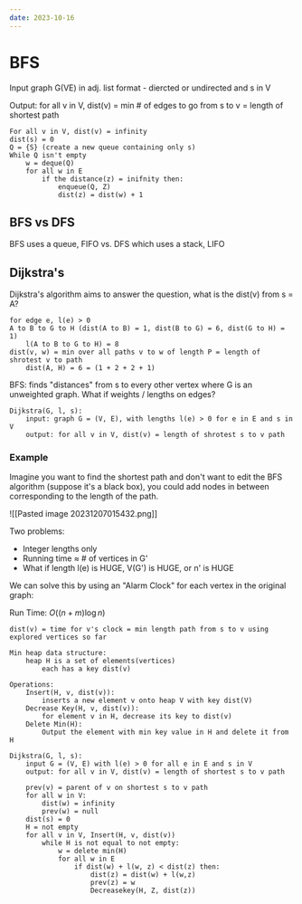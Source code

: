 ```yaml
---
date: 2023-10-16
---
```

# BFS

Input graph G(VE) in adj. list format - diercted or undirected and s in V

Output: for all v in V, dist(v) = min # of edges to go from s to v = length of shortest path

```psuedocode
For all v in V, dist(v) = infinity
dist(s) = 0
Q = {S} (create a new queue containing only s)
While Q isn't empty
	w = deque(Q)
	for all w in E
		if the distance(z) = inifnity then:
			enqueue(Q, Z)
			dist(z) = dist(w) + 1
```

## BFS vs DFS

BFS uses a queue, FIFO vs. DFS which uses a stack, LIFO

## Dijkstra's
Dijkstra's algorithm aims to answer the question, what is the dist(v) from s = A?
```pseudocode
for edge e, l(e) > 0
A to B to G to H (dist(A to B) = 1, dist(B to G) = 6, dist(G to H) = 1)
	l(A to B to G to H) = 8
dist(v, w) = min over all paths v to w of length P = length of shrotest v to path
	dist(A, H) = 6 = (1 + 2 + 2 + 1)
```

BFS: finds "distances" from s to every other vertex where G is an unweighted graph. What if weights / lengths on edges?

```pseudocode
Dijkstra(G, l, s):
	input: graph G = (V, E), with lengths l(e) > 0 for e in E and s in V
	output: for all v in V, dist(v) = length of shrotest s to v path
```

### Example

Imagine you want to find the shortest path and don't want to edit the BFS algorithm (suppose it's a black box), you could add nodes in between corresponding to the length of the path.

![[Pasted image 20231207015432.png]]

Two problems:
- Integer lengths only
- Running time $\approx$ # of vertices in G'
- What if length l(e) is HUGE, V(G') is HUGE, or n' is HUGE

We can solve this by using an "Alarm Clock" for each vertex in the original graph:

Run Time: $O((n + m)\log n)$

```psuedocode
dist(v) = time for v's clock = min length path from s to v using explored vertices so far

Min heap data structure:
	heap H is a set of elements(vertices)
		each has a key dist(v)

Operations:
	Insert(H, v, dist(v)): 
		inserts a new element v onto heap V with key dist(V)
	Decrease Key(H, v, dist(v)):
		for element v in H, decrease its key to dist(v)
	Delete Min(H):
		Output the element with min key value in H and delete it from H

Dijkstra(G, l, s):
	input G = (V, E) with l(e) > 0 for all e in E and s in V
	output: for all v in V, dist(v) = length of shortest s to v path
	
	prev(v) = parent of v on shortest s to v path
	for all w in V:
		dist(w) = infinity
		prev(w) = null
	dist(s) = 0
	H = not empty
	for all v in V, Insert(H, v, dist(v))
		while H is not equal to not empty:
			w = delete min(H)
			for all w in E
				if dist(w) + l(w, z) < dist(z) then:
					dist(z) = dist(w) + l(w,z)
					prev(z) = w
					Decreasekey(H, Z, dist(z))
```
